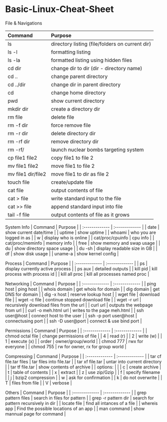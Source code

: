# Basic-Linux-Cheat-Sheet

File & Navigations 

| Command  | Purpose |
| :--- | :--- |
| ls   | directory listing (file/folders on current dir) |
| ls  -l | formatting listing |
| ls -la  | formatted listing using hidden files |
| cd dir   | change dir to dir (dir - directory name) |
| cd .. | change parent directory |
| cd ../dir | change dir in parent directory |
| cd | change home directory |
| pwd | show current directory |
| mkdir dir | create a directory dir |
| rm file | delete file |
| rm -f dir | force remove file |
| rm -r dir | delete directory dir |
| rm -rf dir | remove directory dir |
| rm -rf/ | launch nuclear bombs targeting system  |
| cp file1 file2 | copy file1 to file 2  |
| mv file1 file2 | move file1 to file 2  |
| mv file1 dir/file2 | move file1 to dir as file 2  |
| touch file | create/update file |
| cat file | output contents of file |
| cat > file | write standard input to the file |
| cat >> file | append standard input into file |
| tail -f file | output contents of file as it grows |


 System Info
| Command  | Purpose |
| :------------- | :------------- |
| date | show current date/time |
| uptime | show uptime |
| whoami | who you are logged in as |
| w | display who is online |
| cat/proc/cpuinfo | cpu info |
| cat/proc/meminfo | memory info |
| free | show memory and swap usage |
| du | show directory space usage |
| du -sh | display readable size in GB |
| df | show disk usage |
| uname-a | show kernel config |


Process
| Command  | Purpose |
| :------------- | :------------- |
| ps | display currently active process |
| ps aux | detailed outputs |
| kill pid | kill process with process id |
| kill all proc | kill all processes named proc |


Networking
| Command  | Purpose |
| :------------- | :------------- |
| ping host | ping host |
| whois domain | get whois for domain |
| dig domain  | get DNS for domain |
| dig -x host | reserve lookup host |
| wget file | download file |
| wget -c file | continue stopped download file |
| wget -r url | recursively download files from the url |
| curl url | outputs the webpage from url |
| curl -o meh.html url | writes to the page meh.html |
| ssh user@host | connect host to the user |
| ssh -p port user@host | connectusing port |
| ssh -D user@port | connect & use bind port |

Permissions
| Command  | Purpose |
| :------------- | :------------- |
| chmod octal file | change permissions of file |
| 4 | read (r) |
| 2 | write (w) |
| 1 | execute (x) |
| order | owner/group/world |
| chmod 777 | rwx for everyone |
| chmod 755 | rw for owner, rx for group world |

Compressing
| Command  | Purpose |
| :------------- | :------------- |
| tar cf file.tar files | tar files into file.tar |
| tar xf file.tar | untar into current directory |
| tar tf file.tar | show contents of archive |
| options: |  |
| c | create archive |
| t | table of contents |
| x | extract |
| z | use zip/Gzip |
| f | specify filename |
| j | bzip2 compression |
| w | ask for confirmation |
| k | do not overwrite |
| T | files from file |
| V | verbose |


Others
| Command  | Purpose |
| :------------- | :------------- |
| grep pattern files | search in files for pattern |
| grep -r pattern dir | search for pattern recursively in dir |
| locate file | find all intances of a file |
| whereis app | Find the possible locations of an app |
| man command | show mannual page for command |

